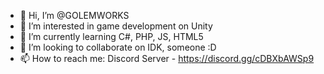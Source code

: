 - 👋 Hi, I’m @GOLEMWORKS
- 👀 I’m interested in game development on Unity
- 🌱 I’m currently learning C#, PHP, JS, HTML5
- 💞️ I’m looking to collaborate on IDK, someone :D
- 📫 How to reach me: Discord Server - https://discord.gg/cDBXbAWSp9

<!---
GOLEMWORKS/GOLEMWORKS is a ✨ special ✨ repository because its `README.md` (this file) appears on your GitHub profile.
You can click the Preview link to take a look at your changes.
--->

